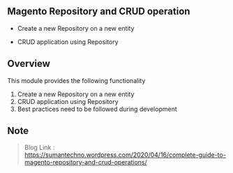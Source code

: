## Magento Repository and CRUD operation

* Create a new Repository on a new entity 

* CRUD application using Repository 

## Overview
This module provides the following functionality 
1. Create a new Repository on a new entity 
2. CRUD application using Repository 
3. Best practices need to be followed during development


## Note 
> Blog Link : https://sumantechno.wordpress.com/2020/04/16/complete-guide-to-magento-repository-and-crud-operations/
